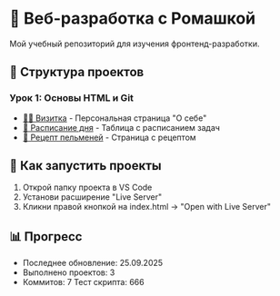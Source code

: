 # 🌼 Веб-разработка с Ромашкой

Мой учебный репозиторий для изучения фронтенд-разработки.

## 📁 Структура проектов

### Урок 1: Основы HTML и Git

- [👨‍💻 Визитка](lesson-01/cutaway/) - Персональная страница "О себе"
- [📅 Расписание дня](lesson-01/daily-schedule/) - Таблица с расписанием задач
- [🍝 Рецепт пельменей](lesson-01/recipe-pelmeni/) - Страница с рецептом

## 🚀 Как запустить проекты

1. Открой папку проекта в VS Code
2. Установи расширение "Live Server"
3. Кликни правой кнопкой на index.html → "Open with Live Server"

## 📊 Прогресс

- Последнее обновление: 25.09.2025
- Выполнено проектов: 3
- Коммитов: 7
  Тест скрипта: 666
